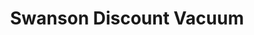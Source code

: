 ---
title: "Swanson Discount Vacuum"
url: /machesney-park/swanson-discount-vacuum/
shop: vacuum cleaner
---